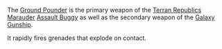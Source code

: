 The [Ground Pounder](Ground_Pounder.md) is the primary weapon of the
[Terran Republics](../etc/Terran_Republic.md)
[Marauder](../vehicles/Marauder.md)
[Assault Buggy](../certifications/Assault_Buggy_(Certification).md) as well as
the secondary weapon of the [Galaxy Gunship](../vehicles/Galaxy_Gunship.md).

It rapidly fires grenades that explode on contact.


